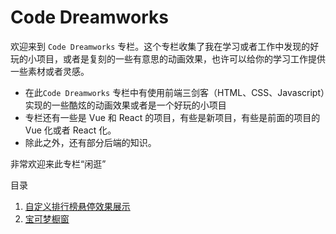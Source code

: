 # Code Dreamworks

欢迎来到 `Code Dreamworks` 专栏。这个专栏收集了我在学习或者工作中发现的好玩的小项目，或者是复刻的一些有意思的动画效果，也许可以给你的学习工作提供一些素材或者灵感。

- 在此`Code Dreamworks` 专栏中有使用前端三剑客（HTML、CSS、Javascript）实现的一些酷炫的动画效果或者是一个好玩的小项目
- 专栏还有一些是 Vue 和 React 的项目，有些是新项目，有些是前面的项目的 Vue 化或者 React 化。
- 除此之外，还有部分后端的知识。

非常欢迎来此专栏“闲逛”

目录

1. [自定义排行榜悬停效果展示](./1_list-hover-effect/)
2. [宝可梦橱窗](./2_pokemon-and-pokeball/)
